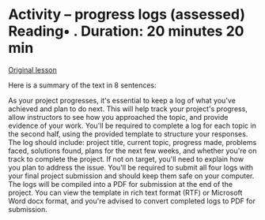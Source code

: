 # Activity – progress logs (assessed) Reading• . Duration: 20 minutes 20 min

[Original lesson](https://www.coursera.org/learn/uol-introduction-to-programming-2/supplement/DpAFK/activity-progress-logs-assessed)

Here is a summary of the text in 8 sentences:

As your project progresses, it's essential to keep a log of what you've achieved and plan to do next. This will help track your project's progress, allow instructors to see how you approached the topic, and provide evidence of your work. You'll be required to complete a log for each topic in the second half, using the provided template to structure your responses. The log should include: project title, current topic, progress made, problems faced, solutions found, plans for the next few weeks, and whether you're on track to complete the project. If not on target, you'll need to explain how you plan to address the issue. You'll be required to submit all four logs with your final project submission and should keep them safe on your computer. The logs will be compiled into a PDF for submission at the end of the project. You can view the template in rich text format (RTF) or Microsoft Word docx format, and you're advised to convert completed logs to PDF for submission.

